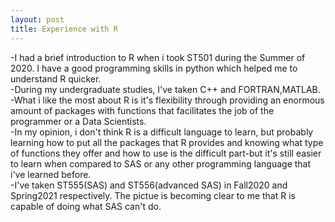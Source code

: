```yaml
---
layout: post
title: Experience with R  
---  
```

  -I had a brief introduction to R when i took ST501 during the Summer of 2020. I have a good programming skills in python which helped me to understand R quicker.     
  -During my undergraduate studies, I've taken C++ and FORTRAN,MATLAB.  
  -What i like the most about R is it's flexibility through providing an enormous amount of packages with functions that facilitates the job of the programmer or a Data Scientists.  
  -In my opinion, i don't think R is a difficult language to learn, but probably learning how to put all the packages that R provides and knowing what type of functions they offer and how to use is the difficult part-but it's still easier to learn when compared to SAS or any other programming language that i've learned before.  
  -I've taken ST555(SAS) and ST556(advanced SAS) in Fall2020 and Spring2021 respectively. The pictue is becoming clear to me that R is capable of doing what SAS can't do.  
